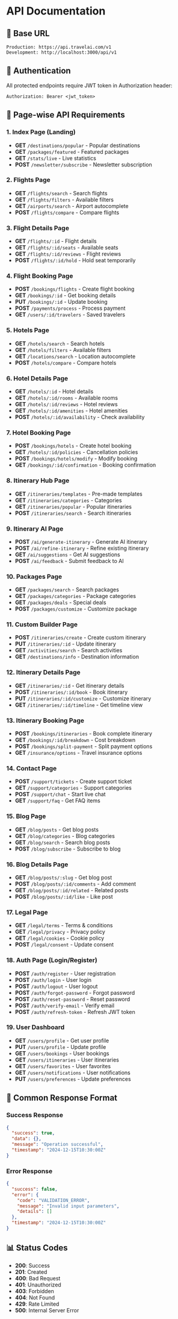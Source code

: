 # API Documentation

## 🔗 Base URL
```
Production: https://api.travelai.com/v1
Development: http://localhost:3000/api/v1
```

## 🔐 Authentication
All protected endpoints require JWT token in Authorization header:
```
Authorization: Bearer <jwt_token>
```

## 📄 Page-wise API Requirements

### 1. Index Page (Landing)
- **GET** `/destinations/popular` - Popular destinations
- **GET** `/packages/featured` - Featured packages
- **GET** `/stats/live` - Live statistics
- **POST** `/newsletter/subscribe` - Newsletter subscription

### 2. Flights Page
- **GET** `/flights/search` - Search flights
- **GET** `/flights/filters` - Available filters
- **GET** `/airports/search` - Airport autocomplete
- **POST** `/flights/compare` - Compare flights

### 3. Flight Details Page
- **GET** `/flights/:id` - Flight details
- **GET** `/flights/:id/seats` - Available seats
- **GET** `/flights/:id/reviews` - Flight reviews
- **POST** `/flights/:id/hold` - Hold seat temporarily

### 4. Flight Booking Page
- **POST** `/bookings/flights` - Create flight booking
- **GET** `/bookings/:id` - Get booking details
- **PUT** `/bookings/:id` - Update booking
- **POST** `/payments/process` - Process payment
- **GET** `/users/:id/travelers` - Saved travelers

### 5. Hotels Page
- **GET** `/hotels/search` - Search hotels
- **GET** `/hotels/filters` - Available filters
- **GET** `/locations/search` - Location autocomplete
- **POST** `/hotels/compare` - Compare hotels

### 6. Hotel Details Page
- **GET** `/hotels/:id` - Hotel details
- **GET** `/hotels/:id/rooms` - Available rooms
- **GET** `/hotels/:id/reviews` - Hotel reviews
- **GET** `/hotels/:id/amenities` - Hotel amenities
- **POST** `/hotels/:id/availability` - Check availability

### 7. Hotel Booking Page
- **POST** `/bookings/hotels` - Create hotel booking
- **GET** `/hotels/:id/policies` - Cancellation policies
- **POST** `/bookings/hotels/modify` - Modify booking
- **GET** `/bookings/:id/confirmation` - Booking confirmation

### 8. Itinerary Hub Page
- **GET** `/itineraries/templates` - Pre-made templates
- **GET** `/itineraries/categories` - Categories
- **GET** `/itineraries/popular` - Popular itineraries
- **POST** `/itineraries/search` - Search itineraries

### 9. Itinerary AI Page
- **POST** `/ai/generate-itinerary` - Generate AI itinerary
- **POST** `/ai/refine-itinerary` - Refine existing itinerary
- **GET** `/ai/suggestions` - Get AI suggestions
- **POST** `/ai/feedback` - Submit feedback to AI

### 10. Packages Page
- **GET** `/packages/search` - Search packages
- **GET** `/packages/categories` - Package categories
- **GET** `/packages/deals` - Special deals
- **POST** `/packages/customize` - Customize package

### 11. Custom Builder Page
- **POST** `/itineraries/create` - Create custom itinerary
- **PUT** `/itineraries/:id` - Update itinerary
- **GET** `/activities/search` - Search activities
- **GET** `/destinations/info` - Destination information

### 12. Itinerary Details Page
- **GET** `/itineraries/:id` - Get itinerary details
- **POST** `/itineraries/:id/book` - Book itinerary
- **PUT** `/itineraries/:id/customize` - Customize itinerary
- **GET** `/itineraries/:id/timeline` - Get timeline view

### 13. Itinerary Booking Page
- **POST** `/bookings/itineraries` - Book complete itinerary
- **GET** `/bookings/:id/breakdown` - Cost breakdown
- **POST** `/bookings/split-payment` - Split payment options
- **GET** `/insurance/options` - Travel insurance options

### 14. Contact Page
- **POST** `/support/tickets` - Create support ticket
- **GET** `/support/categories` - Support categories
- **POST** `/support/chat` - Start live chat
- **GET** `/support/faq` - Get FAQ items

### 15. Blog Page
- **GET** `/blog/posts` - Get blog posts
- **GET** `/blog/categories` - Blog categories
- **GET** `/blog/search` - Search blog posts
- **POST** `/blog/subscribe` - Subscribe to blog

### 16. Blog Details Page
- **GET** `/blog/posts/:slug` - Get blog post
- **POST** `/blog/posts/:id/comments` - Add comment
- **GET** `/blog/posts/:id/related` - Related posts
- **POST** `/blog/posts/:id/like` - Like post

### 17. Legal Page
- **GET** `/legal/terms` - Terms & conditions
- **GET** `/legal/privacy` - Privacy policy
- **GET** `/legal/cookies` - Cookie policy
- **POST** `/legal/consent` - Update consent

### 18. Auth Page (Login/Register)
- **POST** `/auth/register` - User registration
- **POST** `/auth/login` - User login
- **POST** `/auth/logout` - User logout
- **POST** `/auth/forgot-password` - Forgot password
- **POST** `/auth/reset-password` - Reset password
- **POST** `/auth/verify-email` - Verify email
- **POST** `/auth/refresh-token` - Refresh JWT token

### 19. User Dashboard
- **GET** `/users/profile` - Get user profile
- **PUT** `/users/profile` - Update profile
- **GET** `/users/bookings` - User bookings
- **GET** `/users/itineraries` - User itineraries
- **GET** `/users/favorites` - User favorites
- **GET** `/users/notifications` - User notifications
- **PUT** `/users/preferences` - Update preferences

## 🔄 Common Response Format

### Success Response
```json
{
  "success": true,
  "data": {},
  "message": "Operation successful",
  "timestamp": "2024-12-15T10:30:00Z"
}
```

### Error Response
```json
{
  "success": false,
  "error": {
    "code": "VALIDATION_ERROR",
    "message": "Invalid input parameters",
    "details": []
  },
  "timestamp": "2024-12-15T10:30:00Z"
}
```

## 📊 Status Codes
- **200**: Success
- **201**: Created
- **400**: Bad Request
- **401**: Unauthorized
- **403**: Forbidden
- **404**: Not Found
- **429**: Rate Limited
- **500**: Internal Server Error